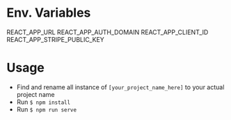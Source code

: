 
# Env. Variables

REACT_APP_URL
REACT_APP_AUTH_DOMAIN
REACT_APP_CLIENT_ID
REACT_APP_STRIPE_PUBLIC_KEY

# Usage
- Find and rename all instance of `[your_project_name_here]` to your actual project name
- Run `$ npm install`
- Run `$ npm run serve`
